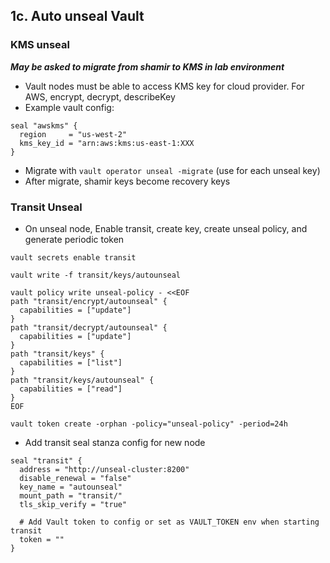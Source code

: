 ## 1c. Auto unseal Vault
### KMS unseal
_**May be asked to migrate from shamir to KMS in lab environment**_
- Vault nodes must be able to access KMS key for cloud provider. For AWS, encrypt, decrypt, describeKey
- Example vault config:
```
seal "awskms" {
  region     = "us-west-2"
  kms_key_id = "arn:aws:kms:us-east-1:XXX
}
```
- Migrate with `vault operator unseal -migrate` (use for each unseal key)
- After migrate, shamir keys become recovery keys
### Transit Unseal
- On unseal node, Enable transit, create key, create unseal policy, and generate periodic token
```
vault secrets enable transit

vault write -f transit/keys/autounseal

vault policy write unseal-policy - <<EOF
path "transit/encrypt/autounseal" {
  capabilities = ["update"]
}
path "transit/decrypt/autounseal" {
  capabilities = ["update"]
}
path "transit/keys" {
  capabilities = ["list"]
}
path "transit/keys/autounseal" {
  capabilities = ["read"]
}
EOF

vault token create -orphan -policy="unseal-policy" -period=24h
```
- Add transit seal stanza config for new node
```
seal "transit" {
  address = "http://unseal-cluster:8200"
  disable_renewal = "false"
  key_name = "autounseal"
  mount_path = "transit/"
  tls_skip_verify = "true"
  
  # Add Vault token to config or set as VAULT_TOKEN env when starting transit
  token = ""
}
```